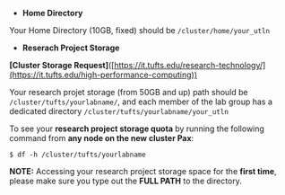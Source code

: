 
* __Home Directory__

Your Home Directory (10GB, fixed) should be `/cluster/home/your_utln`

* __Reserach Project Storage__

**[Cluster Storage Request]**([https://it.tufts.edu/research-technology/](https://it.tufts.edu/high-performance-computing))

Your research projet storage (from 50GB and up) path should be `/cluster/tufts/yourlabname/`, and each member of the lab group has a dedicated directory `/cluster/tufts/yourlabname/your_utln`

To see your **research project storage quota** by running the following command from **any node on the new cluster Pax**:

`$ df -h /cluster/tufts/yourlabname ` 

**NOTE:** Accessing your research project storage space for the __first time__, please make sure you type out the __FULL PATH__ to the directory.

